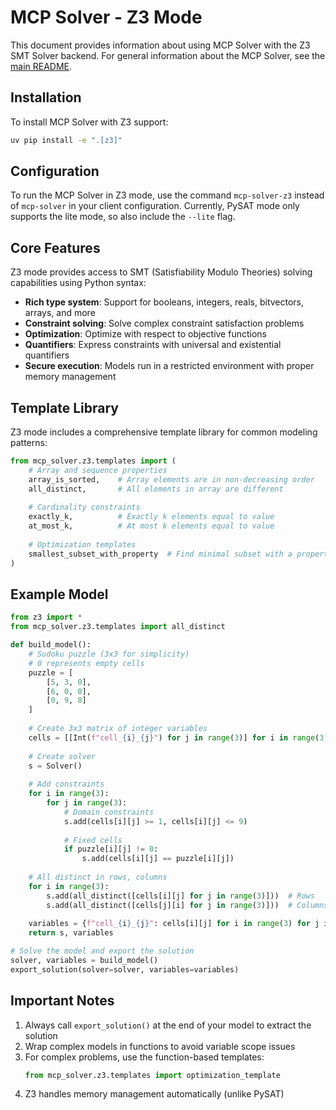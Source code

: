 # MCP Solver - Z3 Mode

This document provides information about using MCP Solver with the Z3 SMT Solver backend. For general information about the MCP Solver, see the [main README](README.md).

## Installation

To install MCP Solver with Z3 support:

```bash
uv pip install -e ".[z3]"
```

## Configuration

To run the MCP Solver in Z3 mode, use the command `mcp-solver-z3` instead of `mcp-solver` in your client configuration. Currently, PySAT mode only supports the lite mode, so also include the `--lite` flag.

## Core Features

Z3 mode provides access to SMT (Satisfiability Modulo Theories) solving capabilities using Python syntax:

- **Rich type system**: Support for booleans, integers, reals, bitvectors, arrays, and more
- **Constraint solving**: Solve complex constraint satisfaction problems
- **Optimization**: Optimize with respect to objective functions
- **Quantifiers**: Express constraints with universal and existential quantifiers
- **Secure execution**: Models run in a restricted environment with proper memory management

## Template Library

Z3 mode includes a comprehensive template library for common modeling patterns:

```python
from mcp_solver.z3.templates import (
    # Array and sequence properties
    array_is_sorted,    # Array elements are in non-decreasing order
    all_distinct,       # All elements in array are different
    
    # Cardinality constraints
    exactly_k,          # Exactly k elements equal to value
    at_most_k,          # At most k elements equal to value
    
    # Optimization templates
    smallest_subset_with_property  # Find minimal subset with a property
)
```

## Example Model

```python
from z3 import *
from mcp_solver.z3.templates import all_distinct

def build_model():
    # Sudoku puzzle (3x3 for simplicity)
    # 0 represents empty cells
    puzzle = [
        [5, 3, 0],
        [6, 0, 0],
        [0, 9, 8]
    ]
    
    # Create 3x3 matrix of integer variables
    cells = [[Int(f"cell_{i}_{j}") for j in range(3)] for i in range(3)]
    
    # Create solver
    s = Solver()
    
    # Add constraints
    for i in range(3):
        for j in range(3):
            # Domain constraints
            s.add(cells[i][j] >= 1, cells[i][j] <= 9)
            
            # Fixed cells
            if puzzle[i][j] != 0:
                s.add(cells[i][j] == puzzle[i][j])
    
    # All distinct in rows, columns
    for i in range(3):
        s.add(all_distinct([cells[i][j] for j in range(3)]))  # Rows
        s.add(all_distinct([cells[j][i] for j in range(3)]))  # Columns
    
    variables = {f"cell_{i}_{j}": cells[i][j] for i in range(3) for j in range(3)}
    return s, variables

# Solve the model and export the solution
solver, variables = build_model()
export_solution(solver=solver, variables=variables)
```

## Important Notes

1. Always call `export_solution()` at the end of your model to extract the solution
2. Wrap complex models in functions to avoid variable scope issues
3. For complex problems, use the function-based templates:
   ```python
   from mcp_solver.z3.templates import optimization_template
   ```
4. Z3 handles memory management automatically (unlike PySAT) 
